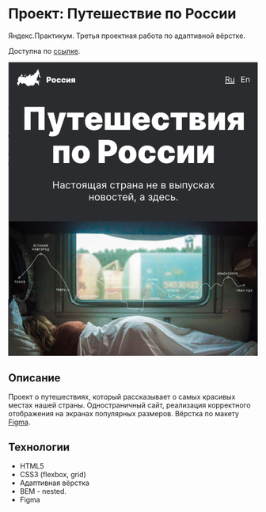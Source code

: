 # Проект: Путешествие по России
Яндекс.Практикум. Третья проектная работа по адаптивной вёрстке.

Доступна по [ссылке](https://marsevo.github.io/russian-travel/).

![](https://github.com/marsevo/russian-travel/raw/main/images/sprint3_cover.png)

## Описание
Проект о путешествиях, который рассказывает о самых красивых местах нашей страны. Одностраничный сайт, реализация корректного отображения на экранах популярных размеров. Вёрстка по макету [Figma](https://www.figma.com/file/5S2WSbEFL6awjVWJ0NWL8Q/Sprint-3_-Russia-_-desktop-mobile?node-id=28503%3A0).

## Технологии
* HTML5
* CSS3 (flexbox, grid)
* Адаптивная вёрстка
* BEM - nested.
* Figma

